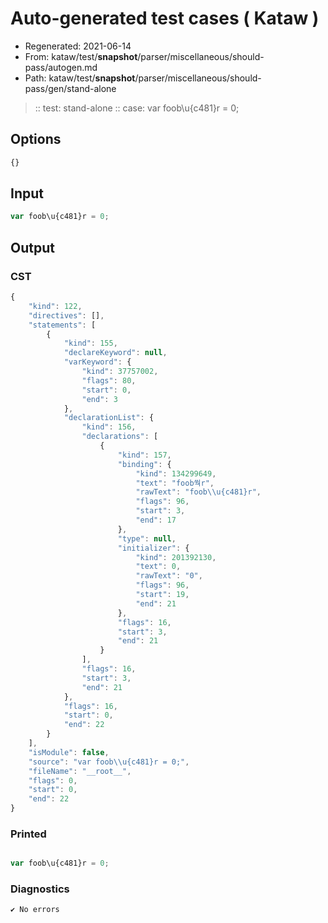 # Auto-generated test cases ( Kataw )
- Regenerated: 2021-06-14
- From: kataw/test/__snapshot__/parser/miscellaneous/should-pass/autogen.md
- Path: kataw/test/__snapshot__/parser/miscellaneous/should-pass/gen/stand-alone
> :: test: stand-alone
> :: case: var foob\u{c481}r = 0;
## Options

`````js
{}
`````
## Input

`````js
var foob\u{c481}r = 0;
`````
## Output

### CST

```javascript
{
    "kind": 122,
    "directives": [],
    "statements": [
        {
            "kind": 155,
            "declareKeyword": null,
            "varKeyword": {
                "kind": 37757002,
                "flags": 80,
                "start": 0,
                "end": 3
            },
            "declarationList": {
                "kind": 156,
                "declarations": [
                    {
                        "kind": 157,
                        "binding": {
                            "kind": 134299649,
                            "text": "foob쒁r",
                            "rawText": "foob\\u{c481}r",
                            "flags": 96,
                            "start": 3,
                            "end": 17
                        },
                        "type": null,
                        "initializer": {
                            "kind": 201392130,
                            "text": 0,
                            "rawText": "0",
                            "flags": 96,
                            "start": 19,
                            "end": 21
                        },
                        "flags": 16,
                        "start": 3,
                        "end": 21
                    }
                ],
                "flags": 16,
                "start": 3,
                "end": 21
            },
            "flags": 16,
            "start": 0,
            "end": 22
        }
    ],
    "isModule": false,
    "source": "var foob\\u{c481}r = 0;",
    "fileName": "__root__",
    "flags": 0,
    "start": 0,
    "end": 22
}
```

### Printed

```javascript

var foob\u{c481}r = 0;

```

### Diagnostics

```javascript
✔ No errors
```

